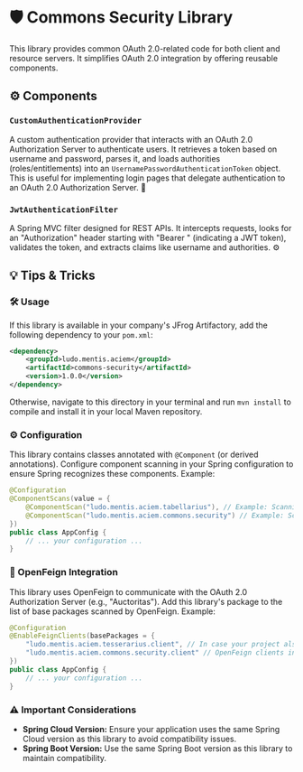 # 🛡️ Commons Security Library

This library provides common OAuth 2.0-related code for both client and resource servers. It simplifies OAuth 2.0 integration by offering reusable components.

## ⚙️ Components

### `CustomAuthenticationProvider`

A custom authentication provider that interacts with an OAuth 2.0 Authorization Server to authenticate users. It retrieves a token based on username and password, parses it, and loads authorities (roles/entitlements) into an `UsernamePasswordAuthenticationToken` object. This is useful for implementing login pages that delegate authentication to an OAuth 2.0 Authorization Server. 🔑
  
### `JwtAuthenticationFilter`

A Spring MVC filter designed for REST APIs. It intercepts requests, looks for an "Authorization" header starting with "Bearer " (indicating a JWT token), validates the token, and extracts claims like username and authorities. ⚙️

## 💡 Tips & Tricks

### 🛠️ Usage

If this library is available in your company's JFrog Artifactory, add the following dependency to your `pom.xml`:

```xml
<dependency>
    <groupId>ludo.mentis.aciem</groupId>
    <artifactId>commons-security</artifactId>
    <version>1.0.0</version>
</dependency>
```

Otherwise, navigate to this directory in your terminal and run `mvn install` to compile and install it in your local Maven repository.

### ⚙️ Configuration

This library contains classes annotated with `@Component` (or derived annotations).  Configure component scanning in your Spring configuration to ensure Spring recognizes these components. Example:

```java
@Configuration
@ComponentScans(value = {
    @ComponentScan("ludo.mentis.aciem.tabellarius"), // Example: Scanning your package
    @ComponentScan("ludo.mentis.aciem.commons.security") // Example: Scanning this library's package
})
public class AppConfig {
    // ... your configuration ...
}
```

### 🔗 OpenFeign Integration

This library uses OpenFeign to communicate with the OAuth 2.0 Authorization Server (e.g., "Auctoritas").  Add this library's package to the list of base packages scanned by OpenFeign.  Example:

```java
@Configuration
@EnableFeignClients(basePackages = {
    "ludo.mentis.aciem.tesserarius.client", // In case your project also uses OpenFeign directly
    "ludo.mentis.aciem.commons.security.client" // OpenFeign clients in this library
})
public class AppConfig {
    // ... your configuration ...
}
```

### ⚠️ Important Considerations

*   **Spring Cloud Version:** Ensure your application uses the same Spring Cloud version as this library to avoid compatibility issues.
*   **Spring Boot Version:** Use the same Spring Boot version as this library to maintain compatibility.
```
